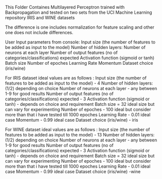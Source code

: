This Folder Containes Multilayered Perceptron trained with Backpropagation and tested on two sets from the UCI Machine Learning repository
IRIS and WINE datasets 

The difference is one includes normalization for feature scaling and other one does not include differences. 

User Input parameters from console: 
Input size (the number of features to be added as input to the model)
Number of hidden layers:
     Number of neurons at each layer
Number of output features (no of categories/classifications) expected 
Activation function (sigmoid or tanh)
Batch size
Number of epoches 
Learning Rate
Momentum 
Dataset choice (iris/wine)

For IRIS dataset ideal values are as follows :
Input size (the number of features to be added as input to the model) - 4
Number of hidden layers: (1/2) depending on choice 
     Number of neurons at each layer -  any between 1-9 for good results
Number of output features (no of categories/classifications) expected  - 3
Activation function (sigmoid or tanh) - depends on choice and requirement
Batch size = 32 ideal size but can vary for experimenting
Number of epoches  - 100 ideal but consider more than that  i have tested till 1000 epoches 
Learning Rate - 0.01 ideal case
Momentum - 0.99 ideal case
Dataset choice (iris/wine) - iris 

For WINE dataset ideal values are as follows :
Input size (the number of features to be added as input to the model) - 13
Number of hidden layers: (1/2) depending on choice 
     Number of neurons at each layer -  any between 1-9 for good results
Number of output features (no of categories/classifications) expected  - 3
Activation function (sigmoid or tanh) - depends on choice and requirement
Batch size = 32 ideal size but can vary for experimenting
Number of epoches  - 100 ideal but consider more than that  i have tested till 1000 epoches 
Learning Rate - 0.01 ideal case
Momentum - 0.99 ideal case
Dataset choice (iris/wine) -wine
